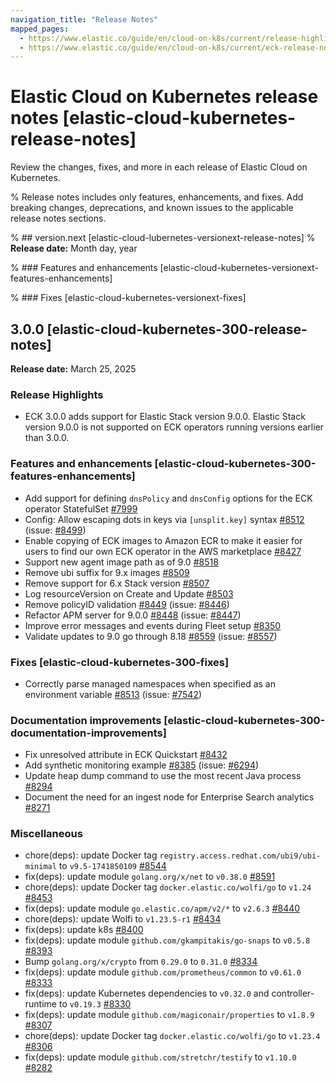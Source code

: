 ```yaml
---
navigation_title: "Release Notes"
mapped_pages:
  - https://www.elastic.co/guide/en/cloud-on-k8s/current/release-highlights.html
  - https://www.elastic.co/guide/en/cloud-on-k8s/current/eck-release-notes.html
---
```


# Elastic Cloud on Kubernetes release notes [elastic-cloud-kubernetes-release-notes]
Review the changes, fixes, and more in each release of Elastic Cloud on Kubernetes. 

% Release notes includes only features, enhancements, and fixes. Add breaking changes, deprecations, and known issues to the applicable release notes sections. 

% ## version.next [elastic-cloud-lubernetes-versionext-release-notes]
% **Release date:** Month day, year

% ### Features and enhancements [elastic-cloud-kubernetes-versionext-features-enhancements]

% ### Fixes [elastic-cloud-kubernetes-versionext-fixes]

## 3.0.0 [elastic-cloud-kubernetes-300-release-notes]
**Release date:** March 25, 2025

### Release Highlights
- ECK 3.0.0 adds support for Elastic Stack version 9.0.0. Elastic Stack version 9.0.0 is not supported on ECK operators running versions earlier than 3.0.0.

### Features and enhancements [elastic-cloud-kubernetes-300-features-enhancements]
- Add support for defining `dnsPolicy` and `dnsConfig` options for the ECK operator StatefulSet [#7999](https://github.com/elastic/cloud-on-k8s/pull/7999)
- Config: Allow escaping dots in keys via `[unsplit.key]` syntax [#8512](https://github.com/elastic/cloud-on-k8s/pull/8512) (issue: [#8499](https://github.com/elastic/cloud-on-k8s/issues/8499))
- Enable copying of ECK images to Amazon ECR to make it easier for users to find our own ECK operator in the AWS marketplace [#8427](https://github.com/elastic/cloud-on-k8s/pull/8427)
- Support new agent image path as of 9.0 [#8518](https://github.com/elastic/cloud-on-k8s/pull/8518)
- Remove ubi suffix for 9.x images [#8509](https://github.com/elastic/cloud-on-k8s/pull/8509)
- Remove support for 6.x Stack version [#8507](https://github.com/elastic/cloud-on-k8s/pull/8507)
- Log resourceVersion on Create and Update [#8503](https://github.com/elastic/cloud-on-k8s/pull/8503)
- Remove policyID validation [#8449](https://github.com/elastic/cloud-on-k8s/pull/8449) (issue: [#8446](https://github.com/elastic/cloud-on-k8s/issues/8446))
- Refactor APM server for 9.0.0 [#8448](https://github.com/elastic/cloud-on-k8s/pull/8448) (issue: [#8447](https://github.com/elastic/cloud-on-k8s/issues/8447))
- Improve error messages and events during Fleet setup [#8350](https://github.com/elastic/cloud-on-k8s/pull/8350)
- Validate updates to 9.0 go through 8.18 [#8559](https://github.com/elastic/cloud-on-k8s/pull/8559) (issue: [#8557](https://github.com/elastic/cloud-on-k8s/issues/8557))

### Fixes [elastic-cloud-kubernetes-300-fixes]
- Correctly parse managed namespaces when specified as an environment variable [#8513](https://github.com/elastic/cloud-on-k8s/pull/8513) (issue: [#7542](https://github.com/elastic/cloud-on-k8s/issues/7542))

### Documentation improvements [elastic-cloud-kubernetes-300-documentation-improvements]
- Fix unresolved attribute in ECK Quickstart [#8432](https://github.com/elastic/cloud-on-k8s/pull/8432)
- Add synthetic monitoring example [#8385](https://github.com/elastic/cloud-on-k8s/pull/8385) (issue: [#6294](https://github.com/elastic/cloud-on-k8s/issues/6294))
- Update heap dump command to use the most recent Java process [#8294](https://github.com/elastic/cloud-on-k8s/pull/8294)
- Document the need for an ingest node for Enterprise Search analytics [#8271](https://github.com/elastic/cloud-on-k8s/pull/8271)

### Miscellaneous
- chore(deps): update Docker tag `registry.access.redhat.com/ubi9/ubi-minimal` to `v9.5-1741850109` [#8544](https://github.com/elastic/cloud-on-k8s/pull/8544)
- fix(deps): update module `golang.org/x/net` to `v0.38.0` [#8591](https://github.com/elastic/cloud-on-k8s/pull/8591)
- chore(deps): update Docker tag `docker.elastic.co/wolfi/go` to `v1.24` [#8453](https://github.com/elastic/cloud-on-k8s/pull/8453)
- fix(deps): update module `go.elastic.co/apm/v2/*` to `v2.6.3` [#8440](https://github.com/elastic/cloud-on-k8s/pull/8440)
- chore(deps): update Wolfi to `v1.23.5-r1` [#8434](https://github.com/elastic/cloud-on-k8s/pull/8434)
- fix(deps): update k8s [#8400](https://github.com/elastic/cloud-on-k8s/pull/8400)
- fix(deps): update module `github.com/gkampitakis/go-snaps` to `v0.5.8` [#8393](https://github.com/elastic/cloud-on-k8s/pull/8393)
- Bump `golang.org/x/crypto` from `0.29.0` to `0.31.0` [#8334](https://github.com/elastic/cloud-on-k8s/pull/8334)
- fix(deps): update module `github.com/prometheus/common` to `v0.61.0` [#8333](https://github.com/elastic/cloud-on-k8s/pull/8333)
- fix(deps): update Kubernetes dependencies to `v0.32.0` and controller-runtime to `v0.19.3` [#8330](https://github.com/elastic/cloud-on-k8s/pull/8330)
- fix(deps): update module `github.com/magiconair/properties` to `v1.8.9` [#8307](https://github.com/elastic/cloud-on-k8s/pull/8307)
- chore(deps): update Docker tag `docker.elastic.co/wolfi/go` to `v1.23.4` [#8306](https://github.com/elastic/cloud-on-k8s/pull/8306)
- fix(deps): update module `github.com/stretchr/testify` to `v1.10.0` [#8282](https://github.com/elastic/cloud-on-k8s/pull/8282)
